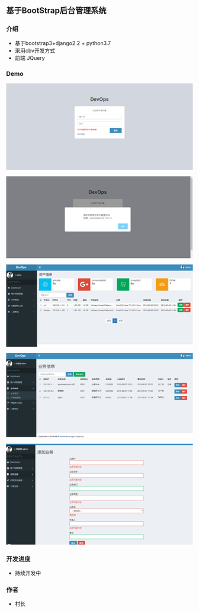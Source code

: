 ## 基于BootStrap后台管理系统

### 介绍

- 基于bootstrap3+django2.2 + python3.7
- 采用cbv开发方式
- 前端 JQuery


### Demo

![image](img/login.png)

![image](img/valid.png)

![image](img/host.png)

![image](img/bussiness.png)

![image](img/valid_bussiness.png)


### 开发进度

- 持续开发中

### 作者

- 村长